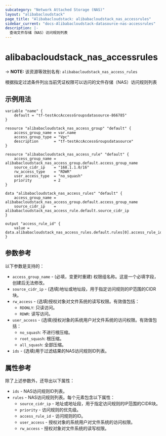 ```yaml
---
subcategory: "Network Attached Storage (NAS)"
layout: "alibabacloudstack"
page_title: "Alibabacloudstack: alibabacloudstack_nas_accessrules"
sidebar_current: "docs-Alibabacloudstack-datasource-nas-accessrules"
description: |- 
  查询文件存储（NAS）访问规则列表
---
```


# alibabacloudstack_nas_accessrules
-> **NOTE:** 该资源等效别名有: `alibabacloudstack_nas_access_rules`

根据指定过滤条件列出当前凭证权限可以访问的文件存储（NAS）访问规则列表

## 示例用法

```hcl
variable "name" {
    default = "tf-testAccAccessGroupsdatasource-866785"
}

resource "alibabacloudstack_nas_access_group" "default" {
    access_group_name = var.name
    access_group_type = "Vpc"
    description       = "tf-testAccAccessGroupsdatasource"
}

resource "alibabacloudstack_nas_access_rule" "default" {
    access_group_name = alibabacloudstack_nas_access_group.default.access_group_name
    source_cidr_ip    = "168.1.1.0/16"
    rw_access_type    = "RDWR"
    user_access_type  = "no_squash"
    priority          = 2
}

data "alibabacloudstack_nas_access_rules" "default" {
    access_group_name = alibabacloudstack_nas_access_group.default.access_group_name
    source_cidr_ip    = alibabacloudstack_nas_access_rule.default.source_cidr_ip
}

output "access_rule_id" {
    value = data.alibabacloudstack_nas_access_rules.default.rules[0].access_rule_id
}
```

## 参数参考

以下参数是支持的：

* `access_group_name` - (必填，变更时重建) 权限组名称。这是一个必填字段，创建后无法修改。
* `source_cidr_ip` - (选填)地址或地址段，用于指定访问规则的IP范围的CIDR块。
* `rw_access` - (选填)授权对象对文件系统的读写权限。有效值包括：
  * `RDONLY`: 只读访问。
  * `RDWR`: 读写访问。
* `user_access` - (选填)授权对象的系统用户对文件系统的访问权限。有效值包括：
  * `no_squash`: 不进行根压缩。
  * `root_squash`: 根压缩。
  * `all_squash`: 全部压缩。
* `ids` - (选填)用于过滤结果的NAS访问规则ID列表。

## 属性参考

除了上述参数外，还导出以下属性：

* `ids` - NAS访问规则ID列表。
* `rules` - NAS访问规则列表。每个元素包含以下属性：
  * `source_cidr_ip` - 地址或地址段，用于指定访问规则的IP范围的CIDR块。
  * `priority` - 访问规则的优先级。
  * `access_rule_id` - 访问规则的ID。
  * `user_access` - 授权对象的系统用户对文件系统的访问权限。
  * `rw_access` - 授权对象对文件系统的读写权限。